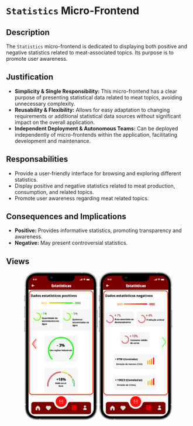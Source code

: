 # `Statistics` Micro-Frontend

## Description

The `Statistics` micro-frontend is dedicated to displaying both positive and negative statistics related to meat-associated topics. Its purpose is to promote user awareness.

## Justification
- **Simplicity & Single Responsibility:** This micro-frontend has a clear purpose of presenting statistical data related to meat topics, avoiding unnecessary complexity.
- **Reusability & Flexibility:** Allows for easy adaptation to changing requirements or additional statistical data sources without significant impact on the overall application.
- **Independent Deployment & Autonomous Teams:** Can be deployed independently of micro-frontends within the application, facilitating development and maintenance.

## Responsabilities
- Provide a user-friendly interface for browsing and exploring different statistics.
- Display positive and negative statistics related to meat production, consumption, and related topics.
- Promote user awareness regarding meat related topics.

## Consequences and Implications
- **Positive:** Provides informative statistics, promoting transparency and awareness.
- **Negative:** May present controversial statistics.

## Views
<div style="text-align: center;">
    <img src="https://github.com/DuarteVDG/aw-project/blob/main/micro-frontends/images/StatsGreen.png?raw=true" style="width: 200px; height: auto;">
    <img src="https://github.com/DuarteVDG/aw-project/blob/main/micro-frontends/images/StatsRed.png?raw=true" style="width: 200px; height: auto;">
</div>
